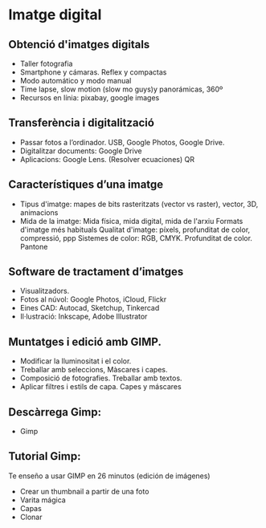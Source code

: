 # Imatge digital

## Obtenció d'imatges digitals 

- Taller fotografia
- Smartphone y cámaras. Reflex y compactas
- Modo automático y modo manual
- Time lapse, slow motion (slow mo guys)y panorámicas, 360º
- Recursos en línia: pixabay, google images

## Transferència i digitalització

- Passar fotos a l’ordinador. USB, Google Photos, Google Drive.
- Digitalitzar documents: Google Drive
- Aplicacions: Google Lens. (Resolver ecuaciones) QR

## Característiques d’una imatge

- Tipus d'imatge: mapes de bits rasteritzats  (vector vs raster), vector, 3D, animacions
- Mida de la imatge: Mida física, mida digital, mida de l'arxiu
Formats d'imatge més habituals
Qualitat d'imatge: píxels, profunditat de color, compressió, ppp
Sistemes de color: RGB, CMYK. Profunditat de color. Pantone

## Software de tractament d’imatges

- Visualitzadors.
- Fotos al núvol: Google Photos, iCloud, Flickr
- Eines CAD: Autocad, Sketchup, Tinkercad
- Il·lustració: Inkscape, Adobe Illustrator

## Muntatges i edició amb GIMP. 

- Modificar la lluminositat i el color.  
- Treballar amb seleccions, Màscares i capes. 
- Composició de fotografies.  Treballar amb textos.  
- Aplicar filtres i estils de capa. Capes y máscares

## Descàrrega Gimp: 

- Gimp

##  Tutorial Gimp: 

Te enseño a usar GIMP en 26 minutos (edición de imágenes)

- Crear un thumbnail a partir de una foto
- Varita mágica
- Capas
- Clonar

